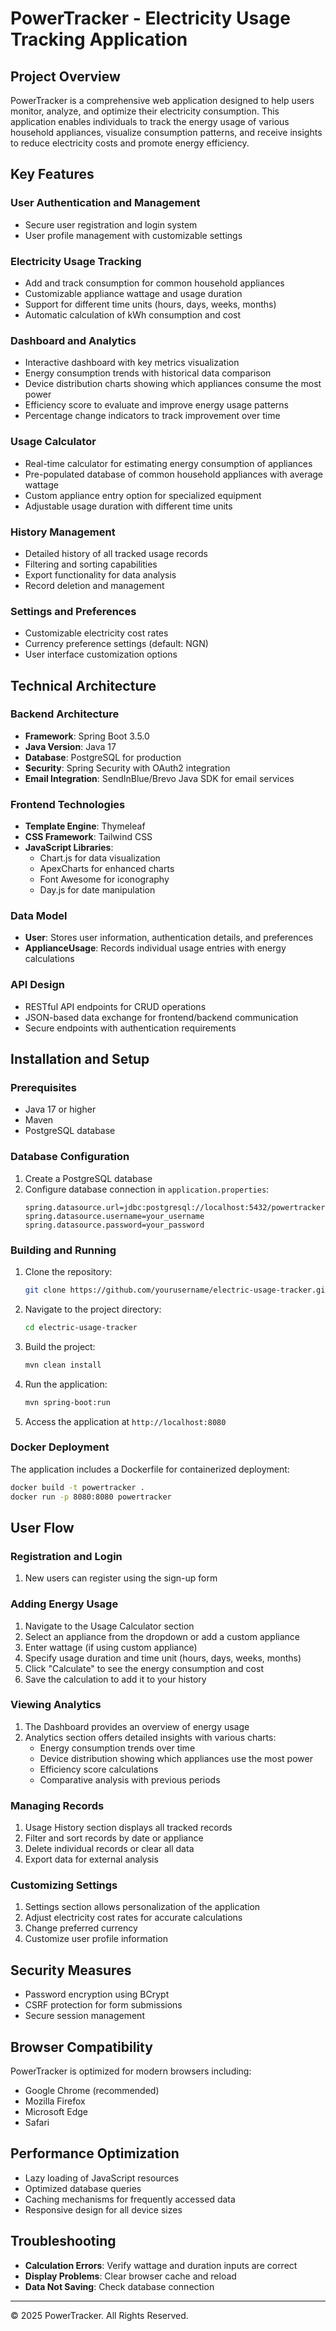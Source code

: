 # PowerTracker - Electricity Usage Tracking Application

## Project Overview
PowerTracker is a comprehensive web application designed to help users monitor, analyze, and optimize their electricity consumption. This application enables individuals to track the energy usage of various household appliances, visualize consumption patterns, and receive insights to reduce electricity costs and promote energy efficiency.

## Key Features

### User Authentication and Management
- Secure user registration and login system
- User profile management with customizable settings

### Electricity Usage Tracking
- Add and track consumption for common household appliances
- Customizable appliance wattage and usage duration
- Support for different time units (hours, days, weeks, months)
- Automatic calculation of kWh consumption and cost

### Dashboard and Analytics
- Interactive dashboard with key metrics visualization
- Energy consumption trends with historical data comparison
- Device distribution charts showing which appliances consume the most power
- Efficiency score to evaluate and improve energy usage patterns
- Percentage change indicators to track improvement over time

### Usage Calculator
- Real-time calculator for estimating energy consumption of appliances
- Pre-populated database of common household appliances with average wattage
- Custom appliance entry option for specialized equipment
- Adjustable usage duration with different time units

### History Management
- Detailed history of all tracked usage records
- Filtering and sorting capabilities
- Export functionality for data analysis
- Record deletion and management

### Settings and Preferences
- Customizable electricity cost rates
- Currency preference settings (default: NGN)
- User interface customization options

## Technical Architecture

### Backend Architecture
- **Framework**: Spring Boot 3.5.0
- **Java Version**: Java 17
- **Database**: PostgreSQL for production
- **Security**: Spring Security with OAuth2 integration
- **Email Integration**: SendInBlue/Brevo Java SDK for email services

### Frontend Technologies
- **Template Engine**: Thymeleaf
- **CSS Framework**: Tailwind CSS
- **JavaScript Libraries**:
  - Chart.js for data visualization
  - ApexCharts for enhanced charts
  - Font Awesome for iconography
  - Day.js for date manipulation

### Data Model
- **User**: Stores user information, authentication details, and preferences
- **ApplianceUsage**: Records individual usage entries with energy calculations

### API Design
- RESTful API endpoints for CRUD operations
- JSON-based data exchange for frontend/backend communication
- Secure endpoints with authentication requirements

## Installation and Setup

### Prerequisites
- Java 17 or higher
- Maven
- PostgreSQL database

### Database Configuration
1. Create a PostgreSQL database
2. Configure database connection in `application.properties`:
   ```properties
   spring.datasource.url=jdbc:postgresql://localhost:5432/powertracker
   spring.datasource.username=your_username
   spring.datasource.password=your_password
   ```

### Building and Running
1. Clone the repository:
   ```bash
   git clone https://github.com/yourusername/electric-usage-tracker.git
   ```
2. Navigate to the project directory:
   ```bash
   cd electric-usage-tracker
   ```
3. Build the project:
   ```bash
   mvn clean install
   ```
4. Run the application:
   ```bash
   mvn spring-boot:run
   ```
5. Access the application at `http://localhost:8080`

### Docker Deployment
The application includes a Dockerfile for containerized deployment:
```bash
docker build -t powertracker .
docker run -p 8080:8080 powertracker
```

## User Flow

### Registration and Login
1. New users can register using the sign-up form

### Adding Energy Usage
1. Navigate to the Usage Calculator section
2. Select an appliance from the dropdown or add a custom appliance
3. Enter wattage (if using custom appliance)
4. Specify usage duration and time unit (hours, days, weeks, months)
5. Click "Calculate" to see the energy consumption and cost
6. Save the calculation to add it to your history

### Viewing Analytics
1. The Dashboard provides an overview of energy usage
2. Analytics section offers detailed insights with various charts:
   - Energy consumption trends over time
   - Device distribution showing which appliances use the most power
   - Efficiency score calculations
   - Comparative analysis with previous periods

### Managing Records
1. Usage History section displays all tracked records
2. Filter and sort records by date or appliance
3. Delete individual records or clear all data
4. Export data for external analysis

### Customizing Settings
1. Settings section allows personalization of the application
2. Adjust electricity cost rates for accurate calculations
3. Change preferred currency
4. Customize user profile information

## Security Measures
- Password encryption using BCrypt
- CSRF protection for form submissions
- Secure session management

## Browser Compatibility
PowerTracker is optimized for modern browsers including:
- Google Chrome (recommended)
- Mozilla Firefox
- Microsoft Edge
- Safari

## Performance Optimization
- Lazy loading of JavaScript resources
- Optimized database queries
- Caching mechanisms for frequently accessed data
- Responsive design for all device sizes

## Troubleshooting
- **Calculation Errors**: Verify wattage and duration inputs are correct
- **Display Problems**: Clear browser cache and reload
- **Data Not Saving**: Check database connection

---

© 2025 PowerTracker. All Rights Reserved.